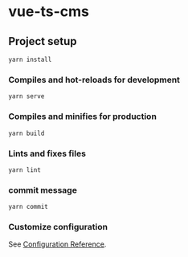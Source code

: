 <!--
 * @Author: daming 1279374970@qq.com
 * @Date: 2023-12-09 16:58:19
 * @LastEditors: daming 1279374970@qq.com
 * @LastEditTime: 2023-12-12 23:13:08
 * @FilePath: \vue-ts-cms\README.md
 * @Description: 这是默认设置,请设置`customMade`, 打开koroFileHeader查看配置 进行设置: https://github.com/OBKoro1/koro1FileHeader/wiki/%E9%85%8D%E7%BD%AE
-->
# vue-ts-cms

## Project setup

```
yarn install
```

### Compiles and hot-reloads for development

```
yarn serve
```

### Compiles and minifies for production

```
yarn build
```

### Lints and fixes files

```
yarn lint
```

### commit message

```
yarn commit
```

### Customize configuration

See [Configuration Reference](https://cli.vuejs.org/config/).
